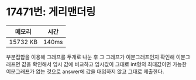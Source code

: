 # 17471번: 게리맨더링

| 메모리 | 시간 |
| --- | --- |
| 15732 KB | 140ms |

부분집합을 이용해 그래프를 두개로 나눈 후 그 그래프가 이분그래프인지 확인해 이분그래프면 값을 확인해서 임시 값에 비교하고 임시값이 그대로 int형의 최대값이면 가능한 이분그래프가 없는 것으로 answer에 값을 대입하지 않고 그대로 제출한다.